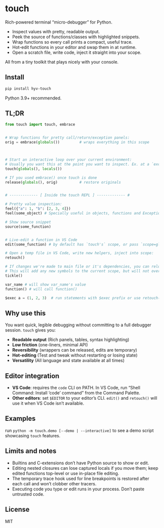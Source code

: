 # touch

Rich-powered terminal “micro-debugger” for Python.

- Inspect values with pretty, readable output.
- Peek the source of functions/classes with highlighted snippets.
- Wrap functions so every call prints a compact, useful trace.
- Hot-edit functions in your editor and swap them in at runtime.
- Open a scratch file, write code, inject it straight into your scope.

All from a tiny toolkit that plays nicely with your console.

## Install

```bash
pip install hyv-touch
```

Python 3.9+ recommended.

## TL;DR

```python
from touch import touch, embrace


# Wrap functions for pretty call/return/exception panels:
orig = embrace(globals())         # wraps everything in this scope



# Start an interactive loop over your current environment:
# Usually you want this at the point you want to inspect. Ex. at a `except` block.
touch(globals(), locals())

# If you used embrace() once touch is done 
release(globals(), orig)          # restore originals


# ------------- [ Inside the touch REPL ] ------------- #

# Pretty value inspection:
feel({"a": 1, "b": [2, 3, 4]})
feel(some_object) # Specially useful in objects, functions and Exceptions

# Show source snippet 
source(some_function) 


# Live-edit a function in VS Code 
edit(some_function) # by default has `touch's` scope, or pass `scope=globals()` 

# Open a temp file in VS Code, write new helpers, inject into scope:
retouch()

# If changes we're made to main file or it's dependencies, you can reload with:
# This will add any new symbols to the current scope, but will not overwrite existing ones.
tickle()

var_name # will show var_name's value 
function() # will call function() 

$exec a = (1, 2, 3)  # run statements with $exec prefix or use retouch() for more complex actions
```

## Why use this

You want quick, legible debugging without committing to a full debugger session. `touch` gives you:

- **Readable output** (Rich panels, tables, syntax highlighting)
- **Low friction** (one-liners, minimal API)
- **Reversibility** (wrappers can be released, edits are temporary)
- **Hot-editing** (Test and tweak without restarting or losing state)
- **Versatility** (All language and state available at all times)


## Editor integration

- **VS Code**: requires the `code` CLI on PATH. In VS Code, run “Shell Command: Install ‘code’ command” from the Command Palette.
- **Other editors**: set `$EDITOR` to your editor’s CLI. `edit()` and `retouch()` will use it when VS Code isn’t available.

## Examples
run `python -m touch.demo [--demo | --interactive]` to see a demo script showcasing `touch` features.


## Limits and notes

- Builtins and C-extensions don’t have Python source to show or edit.
- Editing nested closures can lose captured locals if you move them; keep edited functions top-level or use in-place file editing.
- The temporary trace hook used for line breakpoints is restored after each call and won’t clobber other tracers.
- Executing code you type or edit runs in your process. Don’t paste untrusted code.


## License

MIT
